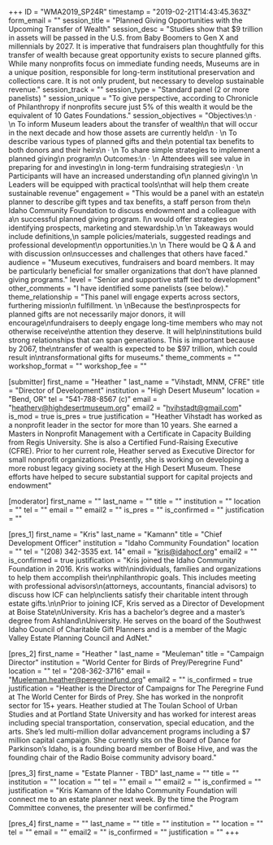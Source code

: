+++
ID = "WMA2019_SP24R"
timestamp = "2019-02-21T14:43:45.363Z"
form_email = ""
session_title = "Planned Giving Opportunities with the Upcoming Transfer of Wealth"
session_desc = "Studies show that $9 trillion in assets will be passed in the U.S. from Baby Boomers to Gen X and millennials by 2027. It is imperative that fundraisers plan thoughtfully for this transfer of wealth because great opportunity exists to secure planned gifts. While many nonprofits focus on immediate funding needs, Museums are in a unique position, responsible for long-term institutional preservation and collections care. It is not only prudent, but necessary to develop sustainable revenue."
session_track = ""
session_type = "Standard panel (2 or more panelists) "
session_unique = "To give perspective, according to Chronicle of Philanthropy if nonprofits secure just 5% of this wealth it would be the equivalent of 10 Gates Foundations."
session_objectives = "Objectives:\n  ·       \n  To inform Museum leaders about the transfer of wealth\n  that will occur in the next decade and how those assets are currently held\n  ·       \n  To describe various types of planned gifts and the\n  potential tax benefits to both donors and their heirs\n  ·       \n  To share simple strategies to implement a planned giving\n  program\n  Outcomes:\n  ·       \n  Attendees will see value in preparing for and investing\n  in long-term fundraising strategies\n  ·       \n  Participants will have an increased understanding of\n  planned giving\n  \n Leaders will be equipped with practical tools\nthat will help them create sustainable revenue"
engagement = "This would be a panel with an estate\n  planner to describe gift types and tax benefits, a staff person from the\n  Idaho Community Foundation to discuss endowment and a colleague with a\n  successful planned giving program.  I\n  would offer strategies on identifying prospects, marketing and stewardship.\n   \n  Takeaways would include definitions,\n  sample policies/materials, suggested readings and professional development\n  opportunities.\n   \n  There would be Q & A and with discussion on\nsuccesses and challenges that others have faced."
audience = "Museum executives, fundraisers and board members. It may be particularly beneficial for smaller organizations that don’t have planned giving programs."
level = "Senior and supportive staff tied to development"
other_comments = "I have identified some panelists (see below)."
theme_relationship = "This panel will engage experts across sectors, furthering mission\n  fulfillment.  \n   \nBecause the best\nprospects for planned gifts are not necessarily major donors, it will encourage\nfundraisers to deeply engage long-time members who may not otherwise receive\nthe attention they deserve.  It will help\ninstitutions build strong relationships that can span generations.  This is important because by 2067, the\ntransfer of wealth is expected to be $97 trillion, which could result in\ntransformational gifts for museums."
theme_comments = ""
workshop_format = ""
workshop_fee = ""

[submitter]
first_name = "Heather "
last_name = "Vihstadt, MNM, CFRE"
title = "Director of Development"
institution = "High Desert Museum"
location = "Bend, OR"
tel = "541-788-8567 (c)"
email = "heatherv@highdesertmuseum.org"
email2 = "hvihstadt@gmail.com"
is_mod = true
is_pres = true
justification = "Heather Vihstadt has worked as a nonprofit leader in the sector for more than 10 years. She earned a Masters in Nonprofit Management with a Certificate in Capacity Building from Regis University. She is also a Certified Fund-Raising Executive (CFRE). Prior to her current role, Heather served as Executive Director for small nonprofit organizations. Presently, she is working on developing a more robust legacy giving society at the High Desert Museum. These efforts have helped to secure substantial support for capital projects and endowment"

[moderator]
first_name = ""
last_name = ""
title = ""
institution = ""
location = ""
tel = ""
email = ""
email2 = ""
is_pres = ""
is_confirmed = ""
justification = ""

[pres_1]
first_name = "Kris"
last_name = "Kamann"
title = "Chief Development Officer"
institution = "Idaho Community Foundation"
location = ""
tel = "(208) 342-3535 ext. 14"
email = "kris@idahocf.org"
email2 = ""
is_confirmed = true
justification = "Kris joined the Idaho Community Foundation in 2016. Kris works with\nindividuals, families and organizations to help them accomplish their\nphilanthropic goals. This includes meeting with professional advisors\n(attorneys, accountants, financial advisors) to discuss how ICF can help\nclients satisfy their charitable intent through estate gifts.\n\nPrior to joining ICF, Kris served as a Director of Development at Boise State\nUniversity. Kris has a bachelor’s degree and a master’s degree from Ashland\nUniversity. He serves on the board of the Southwest Idaho Council of Charitable Gift Planners and is a member of the Magic Valley Estate Planning Council and AdNet."

[pres_2]
first_name = "Heather "
last_name = "Meuleman"
title = "Campaign Director"
institution = "World Center for Birds of Prey/Peregrine Fund"
location = ""
tel = "208-362-3716"
email = "Mueleman.heather@peregrinefund.org"
email2 = ""
is_confirmed = true
justification = "Heather is the Director of Campaigns for The Peregrine Fund at The World Center for Birds of Prey. She has worked in the nonprofit sector for 15+ years. Heather studied at The Toulan School of Urban Studies and at Portland State University and has worked for interest areas including special transportation, conservation, special education, and the arts. She’s led multi-million dollar advancement programs including a $7 million capital campaign. She currently sits on the Board of Dance for Parkinson’s Idaho, is a founding board member of Boise Hive, and was the founding chair of the Radio Boise community advisory board."

[pres_3]
first_name = "Estate Planner - TBD"
last_name = ""
title = ""
institution = ""
location = ""
tel = ""
email = ""
email2 = ""
is_confirmed = ""
justification = "Kris Kamann of the Idaho Community Foundation will connect me to an estate planner next week. By the time the Program Committee convenes, the presenter will be confirmed."

[pres_4]
first_name = ""
last_name = ""
title = ""
institution = ""
location = ""
tel = ""
email = ""
email2 = ""
is_confirmed = ""
justification = ""
+++
